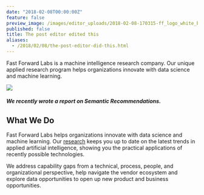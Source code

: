 ```yaml
---
date: "2018-02-08T00:00:00Z"
feature: false
preview_image: /images/editor_uploads/2018-02-08-170315-ff_logo_white_bg.png
published: false
title: The post editor edited this
aliases:
  - /2018/02/08/the-post-editor-did-this.html
---
```


Fast Forward Labs is a machine intelligence research company. Our unique applied research program helps organizations innovate with data science and machine learning.

![](http://fastforwardlabs.github.io/visuals/shared/ff07/ff07-01.png)

##### We recently wrote a report on Semantic Recommendations.

## What We Do

Fast Forward Labs helps organizations innovate with data science and machine learning. Our [research](https://www.fastforwardlabs.com/research) keeps you up to date on the latest trends in applied artificial intelligence, showing you the practical applications of recently possible technologies.

We address capability gaps from a technical, process, people, and organizational perspective, help navigate the vendor ecosystem and explore data opportunities to open up new product and business opportunities.